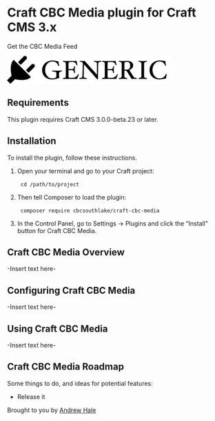 # Craft CBC Media plugin for Craft CMS 3.x

Get the CBC Media Feed

![Screenshot](resources/img/plugin-logo.png)

## Requirements

This plugin requires Craft CMS 3.0.0-beta.23 or later.

## Installation

To install the plugin, follow these instructions.

1. Open your terminal and go to your Craft project:

        cd /path/to/project

2. Then tell Composer to load the plugin:

        composer require cbcsouthlake/craft-cbc-media

3. In the Control Panel, go to Settings → Plugins and click the “Install” button for Craft CBC Media.

## Craft CBC Media Overview

-Insert text here-

## Configuring Craft CBC Media

-Insert text here-

## Using Craft CBC Media

-Insert text here-

## Craft CBC Media Roadmap

Some things to do, and ideas for potential features:

* Release it

Brought to you by [Andrew Hale](thisanimus.com)
